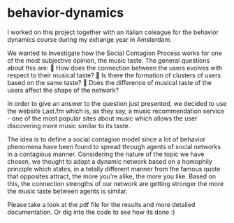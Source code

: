 # behavior-dynamics
I worked on this project together with an Italian coleague for the behavior dynamics course during my exhange year in Amsterdam.

We wanted to investigate how the Social Contagion Process works for one of the most subjective opinion, the music taste.
The general questions about this are:
 How does the connection between the users evolves with respect to their musical taste?
 Is there the formation of clusters of users based on the same taste?
 Does the difference of musical taste of the users affect the shape of the network?

In order to give an answer to the question just presented, we decided to use the website Last.fm which is, as they say, 
a music recommendation service - one of the most popular sites about music which allows the user discovering more music 
similar to its taste.

The idea is to define a social contagion model since a lot of behavior phenomena have been found to spread through agents
of social networks in a contagious manner. Considering the nature of the topic we have chosen, we thought to adopt a dynamic 
network based on a homophily principle which states, in a totally different manner from the famous quote that opposites attract, 
the more you’re alike, the more you like. Based on this, the connection strengths of our network are getting stronger the more
the music taste between agents is similar.

Please take a look at the pdf file for the results and more detailed documentation. Or dig into the code to see how its done :)
